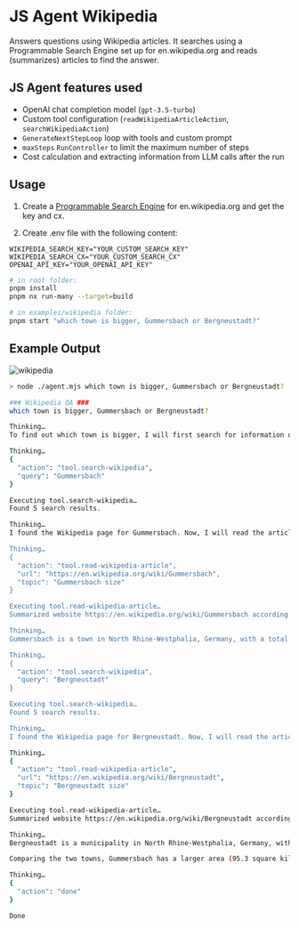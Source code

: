 # JS Agent Wikipedia

Answers questions using Wikipedia articles. It searches using a Programmable Search Engine set up for en.wikipedia.org and reads (summarizes) articles to find the answer.

## JS Agent features used

- OpenAI chat completion model (`gpt-3.5-turbo`)
- Custom tool configuration (`readWikipediaArticleAction`, `searchWikipediaAction`)
- `GenerateNextStepLoop` loop with tools and custom prompt
- `maxSteps` `RunController` to limit the maximum number of steps
- Cost calculation and extracting information from LLM calls after the run

## Usage

1. Create a [Programmable Search Engine](https://programmablesearchengine.google.com/about/) for en.wikipedia.org and get the key and cx.

2. Create .env file with the following content:

```
WIKIPEDIA_SEARCH_KEY="YOUR_CUSTOM_SEARCH_KEY"
WIKIPEDIA_SEARCH_CX="YOUR_CUSTOM_SEARCH_CX"
OPENAI_API_KEY="YOUR_OPENAI_API_KEY"
```

```sh
# in root folder:
pnpm install
pnpm nx run-many --target=build

# in examples/wikipedia folder:
pnpm start "which town is bigger, Gummersbach or Bergneustadt?"
```

## Example Output

![wikipedia](https://github.com/lgrammel/js-agent/raw/main/examples/wikipedia/screenshot/wikipedia-001.png)

```sh
> node ./agent.mjs which town is bigger, Gummersbach or Bergneustadt?

### Wikipedia QA ###
which town is bigger, Gummersbach or Bergneustadt?

Thinking…
To find out which town is bigger, I will first search for information on Gummersbach and Bergneustadt on Wikipedia.

Thinking…
{
  "action": "tool.search-wikipedia",
  "query": "Gummersbach"
}

Executing tool.search-wikipedia…
Found 5 search results.

Thinking…
I found the Wikipedia page for Gummersbach. Now, I will read the article to gather information about the town's size.

Thinking…
{
  "action": "tool.read-wikipedia-article",
  "url": "https://en.wikipedia.org/wiki/Gummersbach",
  "topic": "Gummersbach size"
}

Executing tool.read-wikipedia-article…
Summarized website https://en.wikipedia.org/wiki/Gummersbach according to topic Gummersbach size.

Thinking…
Gummersbach is a town in North Rhine-Westphalia, Germany, with a total area of 95.3 square kilometers (36.8 square miles) and a population of 51,126 as of December 31, 2021. Now, I will search for information on Bergneustadt.

Thinking…
{
  "action": "tool.search-wikipedia",
  "query": "Bergneustadt"
}

Executing tool.search-wikipedia…
Found 5 search results.

Thinking…
I found the Wikipedia page for Bergneustadt. Now, I will read the article to gather information about the town's size.

Thinking…
{
  "action": "tool.read-wikipedia-article",
  "url": "https://en.wikipedia.org/wiki/Bergneustadt",
  "topic": "Bergneustadt size"
}

Executing tool.read-wikipedia-article…
Summarized website https://en.wikipedia.org/wiki/Bergneustadt according to topic Bergneustadt size.

Thinking…
Bergneustadt is a municipality in North Rhine-Westphalia, Germany, with a total area of 37.86 km2 (14.62 sq mi) and a population of 18,416 as of December 31, 2021.

Comparing the two towns, Gummersbach has a larger area (95.3 square kilometers) and a higher population (51,126) than Bergneustadt (37.86 square kilometers and 18,416 population). Therefore, Gummersbach is the bigger town.

Thinking…
{
  "action": "done"
}

Done
```
